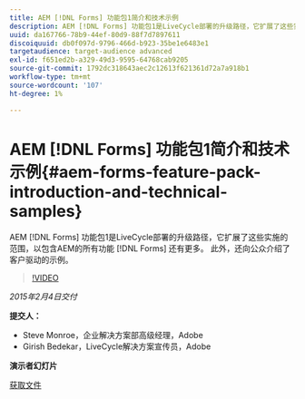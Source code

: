 ```yaml
---
title: AEM [!DNL Forms] 功能包1简介和技术示例
description: AEM [!DNL Forms] 功能包1是LiveCycle部署的升级路径，它扩展了这些实施的范围，以包含AEM的所有功能 [!DNL Forms] 还有更多。 此外，还向公众介绍了客户驱动的示例。
uuid: da167766-78b9-44ef-80d9-88f7d7897611
discoiquuid: db0f097d-9796-466d-b923-35be1e6483e1
targetaudience: target-audience advanced
exl-id: f651ed2b-a329-49d3-9595-64768cab9205
source-git-commit: 1792dc318643aec2c12613f621361d72a7a918b1
workflow-type: tm+mt
source-wordcount: '107'
ht-degree: 1%

---
```


# AEM [!DNL Forms] 功能包1简介和技术示例{#aem-forms-feature-pack-introduction-and-technical-samples}

AEM [!DNL Forms] 功能包1是LiveCycle部署的升级路径，它扩展了这些实施的范围，以包含AEM的所有功能 [!DNL Forms] 还有更多。 此外，还向公众介绍了客户驱动的示例。

>[!VIDEO](https://video.tv.adobe.com/v/19380/?quality=9)

*2015年2月4日交付*

**提交人：**

* Steve Monroe，企业解决方案部高级经理，Adobe
* Girish Bedekar，LiveCycle解决方案宣传员，Adobe

**演示者幻灯片**

[获取文件](assets/aem-forms-fp1-2015-0204.pdf)
<!--
[Get back to the Overview](https://helpx.adobe.com/experience-manager/kt/eseminars/gems/aem-index.html)
-->
